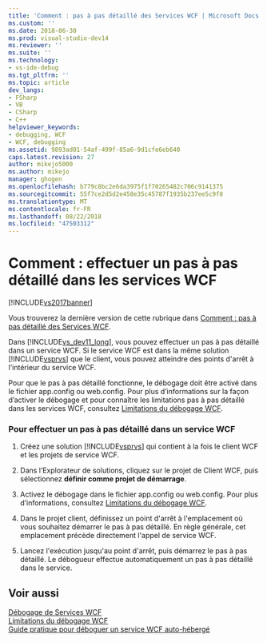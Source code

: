 ```yaml
---
title: 'Comment : pas à pas détaillé des Services WCF | Microsoft Docs'
ms.custom: ''
ms.date: 2018-06-30
ms.prod: visual-studio-dev14
ms.reviewer: ''
ms.suite: ''
ms.technology:
- vs-ide-debug
ms.tgt_pltfrm: ''
ms.topic: article
dev_langs:
- FSharp
- VB
- CSharp
- C++
helpviewer_keywords:
- debugging, WCF
- WCF, debugging
ms.assetid: 9893ad01-54af-499f-85a6-9d1cfe6eb640
caps.latest.revision: 27
author: mikejo5000
ms.author: mikejo
manager: ghogen
ms.openlocfilehash: b779c8bc2e6da3975f1f70265482c706c9141375
ms.sourcegitcommit: 55f7ce2d5d2e458e35c45787f1935b237ee5c9f8
ms.translationtype: MT
ms.contentlocale: fr-FR
ms.lasthandoff: 08/22/2018
ms.locfileid: "47503312"
---
```

# <a name="how-to-step-into-wcf-services"></a>Comment : effectuer un pas à pas détaillé dans les services WCF
[!INCLUDE[vs2017banner](../includes/vs2017banner.md)]

Vous trouverez la dernière version de cette rubrique dans [Comment : pas à pas détaillé des Services WCF](https://docs.microsoft.com/visualstudio/debugger/how-to-step-into-wcf-services).  
  
Dans [!INCLUDE[vs_dev11_long](../includes/vs-dev11-long-md.md)], vous pouvez effectuer un pas à pas détaillé dans un service WCF. Si le service WCF est dans la même solution [!INCLUDE[vsprvs](../includes/vsprvs-md.md)] que le client, vous pouvez atteindre des points d'arrêt à l'intérieur du service WCF.  
  
 Pour que le pas à pas détaillé fonctionne, le débogage doit être activé dans le fichier app.config ou web.config. Pour plus d’informations sur la façon d’activer le débogage et pour connaître les limitations pas à pas détaillé dans les services WCF, consultez [Limitations du débogage WCF](../debugger/limitations-on-wcf-debugging.md).  
  
### <a name="to-step-into-a-wcf-service"></a>Pour effectuer un pas à pas détaillé dans un service WCF  
  
1.  Créez une solution [!INCLUDE[vsprvs](../includes/vsprvs-md.md)] qui contient à la fois le client WCF et les projets de service WCF.  
  
2.  Dans l’Explorateur de solutions, cliquez sur le projet de Client WCF, puis sélectionnez **définir comme projet de démarrage**.  
  
3.  Activez le débogage dans le fichier app.config ou web.config. Pour plus d’informations, consultez [Limitations du débogage WCF](../debugger/limitations-on-wcf-debugging.md).  
  
4.  Dans le projet client, définissez un point d'arrêt à l'emplacement où vous souhaitez démarrer le pas à pas détaillé. En règle générale, cet emplacement précède directement l'appel de service WCF.  
  
5.  Lancez l'exécution jusqu'au point d'arrêt, puis démarrez le pas à pas détaillé. Le débogueur effectue automatiquement un pas à pas détaillé dans le service.  
  
## <a name="see-also"></a>Voir aussi  
 [Débogage de Services WCF](../debugger/debugging-wcf-services.md)   
 [Limitations du débogage WCF](../debugger/limitations-on-wcf-debugging.md)   
 [Guide pratique pour déboguer un service WCF auto-hébergé](../debugger/how-to-debug-a-self-hosted-wcf-service.md)



